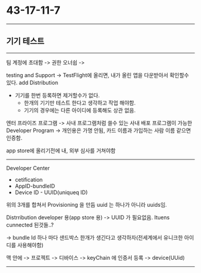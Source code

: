 # 43-17-11-7

---

## 기기 테스트

---

팀 계정에 초대함 -> 권한 오너쉽 -> 

testing and Support -> TestFlight에 올리면, 내가 올린 앱을 다운받아서 확인할수 있다.
add Distribution 

* 기기를 한번 등록하면 제거할수가 없다. 
	- 한개의 기기만 테스트 한다고 생각하고 작업 해야함. 
	- 기기의 경우에는 다른 아이디에 등록해도 상관 없음.

엔터 프라이즈 프로그램 -> 사내 프로그램처럼 쓸수 있는 사내 배포 프로그램이 가능한 
Developer Program -> 개인용은 가명 안됨, 카드 이름과 가입하는 사람 이름 같으면 인증함.

app store에 올리기전에 내, 외부 심사를 거쳐야함 
	

---

Developer Center 

- cetification
- AppID-bundleID
- Device ID - UUID(uniqueq ID)

위의 3개를 합쳐서 Provisioning 을 만듬 
uuid 는 하나가 아니라 uuids임.

Distrribution developer 용(app store 용) -> UUID 가 필요없음. Ituens cunnected 된것들..? 

-> bundle Id 하나 마다 샌드박스 한개가 생긴다고 생각하자(전세계에서 유니크한 아이디를 사용해야함)


맥 안에 -> 프로젝트 -> 디바이스 -> keyChain 에 인증서 등록 -> device(UUid)


---

